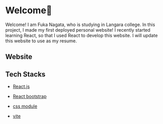 # Welcome👋

Welcome! I am Fuka Nagata, who is studying in Langara college. In this project, I made my first deployed personal website! I recently started learning React, so that I used React to develop this website. I will update this website to use as my resume.

## Website

## Tech Stacks

- [React.js](https://github.com/vitejs/vite-plugin-react/blob/main/packages/plugin-react/README.md)

- [React bootstrap](https://github.com/vitejs/vite-plugin-react/blob/main/packages/plugin-react/README.md)

- [css module](https://github.com/vitejs/vite-plugin-react/blob/main/packages/plugin-react/README.md)

- [vite](https://github.com/vitejs/vite-plugin-react/blob/main/packages/plugin-react/README.md)
